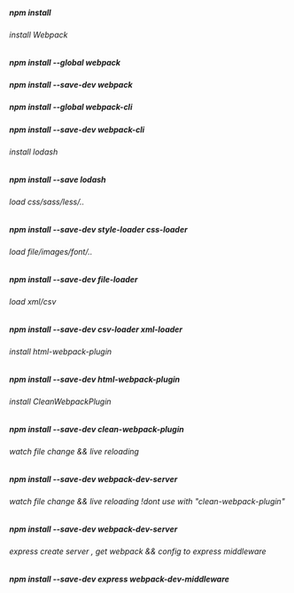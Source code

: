 #####   npm install

######  install Webpack
#####   npm install --global webpack
#####   npm install --save-dev webpack
#####   npm install --global webpack-cli
#####   npm install --save-dev webpack-cli

######  install lodash
#####   npm install --save lodash

######  load css/sass/less/..
#####   npm install --save-dev style-loader css-loader

######  load file/images/font/..
#####   npm install --save-dev file-loader

######  load xml/csv
#####   npm install --save-dev csv-loader xml-loader

######  install html-webpack-plugin
#####   npm install --save-dev html-webpack-plugin

######  install CleanWebpackPlugin
#####   npm install --save-dev clean-webpack-plugin

######  watch file change && live reloading
#####   npm install --save-dev webpack-dev-server

######  watch file change && live reloading !dont use with "clean-webpack-plugin"
#####   npm install --save-dev webpack-dev-server

######  express create server , get webpack && config to express middleware
#####   npm install --save-dev express webpack-dev-middleware